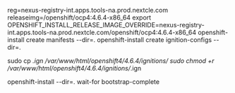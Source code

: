 reg=nexus-registry-int.apps.tools-na.prod.nextcle.com
releaseimg=/openshift/ocp4:4.6.4-x86_64
export OPENSHIFT_INSTALL_RELEASE_IMAGE_OVERRIDE=nexus-registry-int.apps.tools-na.prod.nextcle.com/openshift/ocp4:4.6.4-x86_64
openshift-install create manifests --dir=.
openshift-install create ignition-configs --dir=.


sudo cp *.ign /var/www/html/openshift4/4.6.4/ignitions/
sudo chmod +r /var/www/html/openshift4/4.6.4/ignitions/*.ign

openshift-install --dir=. wait-for bootstrap-complete
